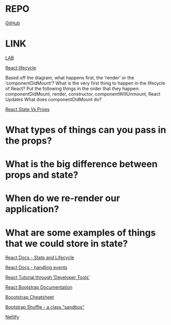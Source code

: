 # REPO

[GitHub](https://github.com/danielquilo/readings-notes-v1)

# LINK

[LAB](https://github.com/danielquilo/hb-test)

[React lifecycle](https://medium.com/@joshuablankenshipnola/react-component-lifecycle-events-cb77e670a093)


Based off the diagram, what happens first, the ‘render’ or the ‘componentDidMount’?
What is the very first thing to happen in the lifecycle of React?
Put the following things in the order that they happen: componentDidMount, render, constructor, componentWillUnmount, React Updates
What does componentDidMount do?



[React State Vs Props](https://www.youtube.com/watch?v=IYvD9oBCuJI)

# What types of things can you pass in the props?

# What is the big difference between props and state?

# When do we re-render our application?

# What are some examples of things that we could store in state?

[React Docs - State and Lifecycle](https://legacy.reactjs.org/docs/state-and-lifecycle.html)

[React Docs - handling events](https://legacy.reactjs.org/docs/handling-events.html)

[React Tutorial through ‘Developer Tools’](https://react.dev/learn/tutorial-tic-tac-toe)

[React Bootstrap Documentation](https://react-bootstrap.github.io/)

[Boootstrap Cheatsheet](https://getbootstrap.com/docs/5.0/examples/cheatsheet/)

[Bootstrap Shuffle - a class “sandbox”](https://bootstrapshuffle.com/classes)

[Netlify](https://www.netlify.com/)